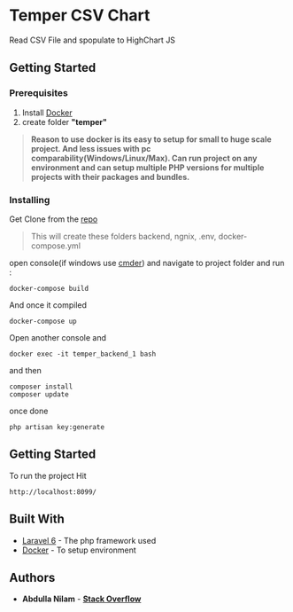 # Temper CSV Chart

Read CSV File and spopulate to HighChart JS

## Getting Started

### Prerequisites

1. Install [Docker](https://www.docker.com/) 
2. create folder **"temper"**

>**Reason to use docker is its easy to setup for small to huge scale project. And less issues with pc comparability(Windows/Linux/Max). Can run project on any environment and can setup multiple PHP versions for multiple projects with their packages and bundles.**  

### Installing
Get Clone from the [repo](https://github.com/Abdulla-nilam/temper_csv_chart.git)
>This will create these folders backend, ngnix, .env, docker-compose.yml

open console(if windows use [cmder](https://cmder.net/)) and navigate to project folder and run :

```
docker-compose build
```

And once it compiled

```
docker-compose up
```

Open another console and 

```
docker exec -it temper_backend_1 bash
```

and then 

```
composer install
composer update
```


once done

```
php artisan key:generate
```

## Getting Started

To run the project Hit

```
http://localhost:8099/
```

## Built With

* [Laravel 6](https://laravel.com/) - The php framework used
* [Docker](https://www.docker.com/) - To setup environment

## Authors

* **Abdulla Nilam** - **[Stack Overflow](https://stackoverflow.com/users/4595675/abdulla-nilam)**
